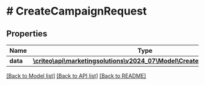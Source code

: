 # # CreateCampaignRequest

## Properties

Name | Type | Description | Notes
------------ | ------------- | ------------- | -------------
**data** | [**\criteo\api\marketingsolutions\v2024_07\Model\CreateCampaignResource**](CreateCampaignResource.md) |  | [optional]

[[Back to Model list]](../../README.md#models) [[Back to API list]](../../README.md#endpoints) [[Back to README]](../../README.md)
